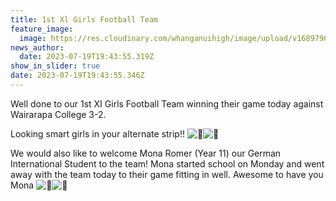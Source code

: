 ```yaml
---
title: 1st Xl Girls Football Team
feature_image:
  image: https://res.cloudinary.com/whanganuihigh/image/upload/v1689796013/News/1st_Xl_Girls_Football_Team.jpg
news_author:
  date: 2023-07-19T19:43:55.319Z
show_in_slider: true
date: 2023-07-19T19:43:55.346Z
---
```

Well done to our 1st XI Girls Football Team winning their game today against Wairarapa College 3-2.

Looking smart girls in your alternate strip!! ![💚](https://static.xx.fbcdn.net/images/emoji.php/v9/t94/1/16/1f49a.png)![💛](https://static.xx.fbcdn.net/images/emoji.php/v9/t15/1/16/1f49b.png)

We would [](<>)also like to welcome Mona Romer (Year 11) our German International Student to the team! Mona started school on Monday and went away with the team today to their game fitting in well. Awesome to have you Mona ![💚](https://static.xx.fbcdn.net/images/emoji.php/v9/t94/1/16/1f49a.png)![💛](https://static.xx.fbcdn.net/images/emoji.php/v9/t15/1/16/1f49b.png)